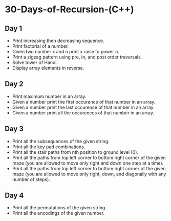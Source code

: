 # 30-Days-of-Recursion-(C++)
## Day 1
- Print increasing then decreasing sequence.
- Print factorial of a number.
- Given two number x and n print x raise to power n.
- Print a zigzag pattern using pre, in, and post order traversals.
- Solve tower of Hanoi.
- Display array elements in reverse.
## Day 2
- Print maximum number in an array.
- Given a number print the first occurence of that number in an array.
- Given a number print the last occurence of that number in an array.
- Given a number print all the occurences of that number in an array.
## Day 3
- Print all the subsequences of the given string.
- Print all the key pad combinations.
- Print all the stair paths from nth position to ground level (0).
- Print all the paths from top left corner to bottom right corner of the given maze (you are allowed to move only right and down one step at a time).
- Print all the paths from top left corner to bottom right corner of the given maze (you are allowed to move only right, down, and diagonally with any number of steps).
## Day 4
- Print all the permutations of the given string.
- Print all the encodings of the given number.
